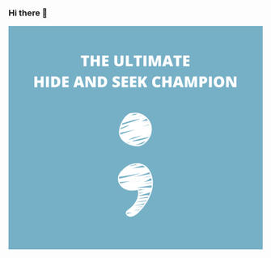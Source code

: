 ### Hi there 👋

<!--
**FStraume/FStraume** is a ✨ _special_ ✨ repository because its `README.md` (this file) appears on your GitHub profile.

Here are some ideas to get you started:

- 🔭 I'm a student at NOROFF, currenty studying Front-end Development.
- 🌱 I’m currently learning ...
- 👯 I’m looking to collaborate on ...
- 🤔 I’m looking for help with ...
- 💬 Ask me about ...
- 📫 [My LinkedIn profile](www.linkedin.com/in/fredrik-straume-3570352a4)
- 😄 Pronouns: ...
- ⚡ Fun fact: ...
-->
![alt text](<images/code.png>)
